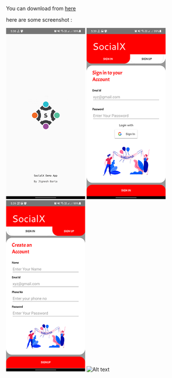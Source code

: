 
You can download from [here](https://drive.google.com/file/d/1_Nuq6hIFmCSUUaQcJx8I24_-xwHjHaIb/view?usp=sharing)

here are some screenshot : 



![Alt text](https://github.com/Jignesh220/socialX/blob/main/Screenshot/1.png)
![Alt text](https://github.com/Jignesh220/socialX/blob/main/Screenshot/2.png)
![Alt text](https://github.com/Jignesh220/socialX/blob/main/Screenshot/3.png)
![Alt text](https://github.com/Jignesh220/socialX/blob/main/Screenshot/4.png)
 
